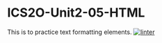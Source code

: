# ICS2O-Unit2-05-HTML
This is to practice text formatting elements.
[![linter](https://github.com/Dania-Liu/ICS2O-Unit2-05-HTML/workflows/linter/badge.svg)](https://github.com/marketplace/actions/super-linter)

